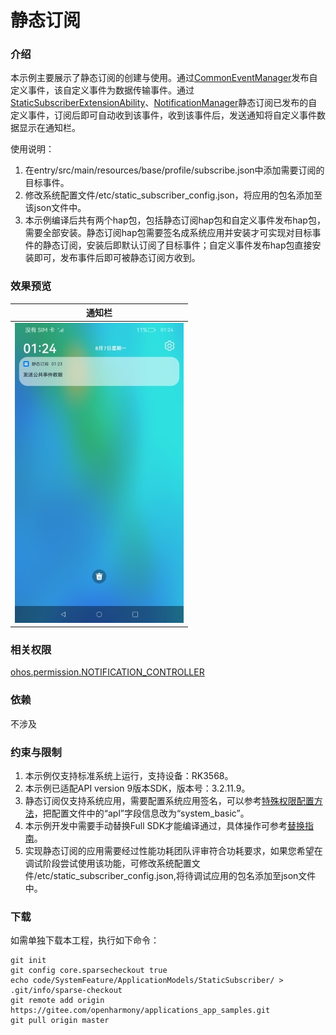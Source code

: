 #  静态订阅

### 介绍

本示例主要展示了静态订阅的创建与使用。通过[CommonEventManager](https://gitee.com/openharmony/docs/blob/master/zh-cn/application-dev/reference/apis/js-apis-commonEventManager.md)发布自定义事件，该自定义事件为数据传输事件。通过[StaticSubscriberExtensionAbility](https://gitee.com/openharmony/docs/blob/master/zh-cn/application-dev/reference/apis/js-apis-application-staticSubscriberExtensionAbility.md)、[NotificationManager](https://gitee.com/openharmony/docs/blob/master/zh-cn/application-dev/reference/apis/js-apis-notificationManager.md)静态订阅已发布的自定义事件，订阅后即可自动收到该事件，收到该事件后，发送通知将自定义事件数据显示在通知栏。

使用说明：
1. 在entry/src/main/resources/base/profile/subscribe.json中添加需要订阅的目标事件。
2. 修改系统配置文件/etc/static_subscriber_config.json，将应用的包名添加至该json文件中。
3. 本示例编译后共有两个hap包，包括静态订阅hap包和自定义事件发布hap包，需要全部安装。静态订阅hap包需要签名成系统应用并安装才可实现对目标事件的静态订阅，安装后即默认订阅了目标事件；自定义事件发布hap包直接安装即可，发布事件后即可被静态订阅方收到。


### 效果预览
|通知栏|
|-----|
|![iamge](screenshots/device/static.jpeg)|


### 相关权限

[ohos.permission.NOTIFICATION_CONTROLLER](https://gitee.com/openharmony/docs/blob/master/zh-cn/application-dev/security/permission-list.md#ohospermissionnotification_controller)

### 依赖

不涉及

### 约束与限制

1. 本示例仅支持标准系统上运行，支持设备：RK3568。
2. 本示例已适配API version 9版本SDK，版本号：3.2.11.9。
3. 静态订阅仅支持系统应用，需要配置系统应用签名，可以参考[特殊权限配置方法](https://docs.openharmony.cn/pages/v3.2Beta/zh-cn/application-dev/security/hapsigntool-overview.md/)，把配置文件中的“apl”字段信息改为“system_basic”。
4. 本示例开发中需要手动替换Full SDK才能编译通过，具体操作可参考[替换指南](https://gitee.com/openharmony/docs/blob/master/zh-cn/application-dev/quick-start/full-sdk-switch-guide.md)。
5. 实现静态订阅的应用需要经过性能功耗团队评审符合功耗要求，如果您希望在调试阶段尝试使用该功能，可修改系统配置文件/etc/static_subscriber_config.json,将待调试应用的包名添加至json文件中。

### 下载

如需单独下载本工程，执行如下命令：
```
git init
git config core.sparsecheckout true
echo code/SystemFeature/ApplicationModels/StaticSubscriber/ > .git/info/sparse-checkout
git remote add origin https://gitee.com/openharmony/applications_app_samples.git
git pull origin master
```